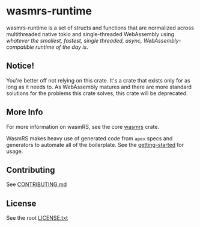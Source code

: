 # wasmrs-runtime

wasmrs-runtime is a set of structs and functions that are normalized across multithreaded native tokio and single-threaded WebAssembly using *whatever the smallest, fastest, single threaded, async, WebAssembly-compatible runtime of the day is*.

## Notice!

You're better off not relying on this crate. It's a crate that exists only for as long as it needs to. As WebAssembly matures and there are more standard solutions for the problems this crate solves, this crate will be deprecated.

## More Info

For more information on wasmRS, see the core [wasmrs](https://github.com/wasmrs/wasmrs-rust/blob/main/crates/wasmrs/README.md) crate.

WasmRS makes heavy use of generated code from `apex` specs and generators to automate all of the boilerplate. See the [getting-started](https://github.com/WasmRS/docs/blob/main/wasmrs-rust-howto.md) for usage.

## Contributing

See [CONTRIBUTING.md](https://github.com/WasmRS/wasmrs-rust/blob/main/CONTRIBUTING.md)

## License

See the root [LICENSE.txt](https://github.com/WasmRS/wasmrs-rust/blob/main/LICENSE.txt)



